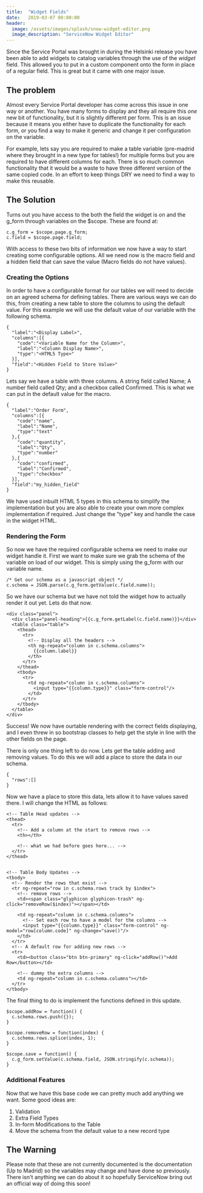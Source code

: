 ```yaml
---
title:  "Widget Fields"
date:   2019-03-07 00:00:00
header:
  image: /assets/images/splash/snow-widget-editor.png
  image_description: "ServiceNow Widget Editor"
---
```

Since the Service Portal was brought in during the Helsinki release you have been able to add widgets to catalog variables through the use of the *widget* field. This allowed you to put in a custom component onto the form in place of a regular field. This is great but it came with one major issue.

## The problem

Almost every Service Portal developer has come across this issue in one way or another. You have many forms to display and they all require this *one* new bit of functionality, but it is slightly different per form. This is an issue because it means you either have to duplicate the functionality for each form, or you find a way to make it generic and change it per configuration on the variable.

For example, lets say you are required to make a table variable (pre-madrid where they brought in a new type for tables!) for multiple forms but you are required to have different columns for each. There is so much common functionality that it would be a waste to have three different version of the same copied code. In an effort to keep things DRY we need to find a way to make this reusable.

## The Solution

Turns out you have access to the both the field the widget is on and the g_form through variables on the $scope. These are found at:

```
c.g_form = $scope.page.g_form;
c.field = $scope.page.field;
```

With access to these two bits of information we now have a way to start creating some configurable options. All we need now is the macro field and a hidden field that can save the value (Macro fields do not have values).

### Creating the Options

In order to have a configurable format for our tables we will need to decide on an agreed schema for defining tables. There are various ways we can do this, from creating a new table to store the columns to using the default value. For this example we will use the default value of our variable with the following schema.

```
{
  "label":"<Display Label>",
  "columns":[{
    "code":"<Variable Name for the Column>",
    "label":"<Column Display Name>",
    "type":"<HTML5 Type>"
  }],
  "field":"<Hidden Field to Store Value>"
}
```

Lets say we have a table with three columns. A string field called Name; A number field called Qty; and a checkbox called Confirmed. This is what we can put in the default value for the macro.

```
{
  "label":"Order Form",
  "columns":[{
    "code":"name",
    "label":"Name",
    "type":"text"
  },{
    "code":"quantity",
    "label":"Qty",
    "type":"number"
  },{
    "code":"confirmed",
    "label":"Confirmed",
    "type":"checkbox"
  }],
  "field":"my_hidden_field"
}
```

We have used inbuilt HTML 5 types in this schema to simplify the implementation but you are also able to create your own more complex implementation if required. Just change the "type" key and handle the case in the widget HTML.

### Rendering the Form

So now we have the required configurable schema we need to make our widget handle it. First we want to make sure we grab the schema of the variable on load of our widget. This is simply using the g_form with our variable name.

```
/* Get our schema as a javascript object */
c.schema = JSON.parse(c.g_form.getValue(c.field.name));
```

So we have our schema but we have not told the widget how to actually render it out yet. Lets do that now.

```
<div class="panel">
  <div class="panel-heading">{{c.g_form.getLabel(c.field.name)}}</div>
  <table class="table">
    <thead>
      <tr>
        <!-- Display all the headers -->
        <th ng-repeat="column in c.schema.columns">
          {{column.label}}
        </th>
      </tr>
    </thead>
    <tbody>
      <tr>
        <td ng-repeat="column in c.schema.columns">
          <input type="{{column.type}}" class="form-control"/>
        </td>
      </tr>
    </tbody>
  </table>
</div>
```

Success! We now have ourtable rendering with the correct fields displaying, and I even threw in so bootstrap classes to help get the style in line with the other fields on the page.

There is only one thing left to do now. Lets get the table adding and removing values. To do this we will add a place to store the data in our schema.

```
{
  "rows":[]
}
```

Now we have a place to store this data, lets allow it to have values saved there. I will change the HTML as follows:

```
<!-- Table Head updates -->
<thead>
  <tr>
    <!-- Add a column at the start to remove rows -->
    <th></th>

    <!-- what we had before goes here... -->
  </tr>
</thead>


<!-- Table Body Updates -->
<tbody>
  <!-- Render the rows that exist -->
  <tr ng-repeat="row in c.schema.rows track by $index">
    <!-- remove rows -->
    <td><span class="glyphicon glyphicon-trash" ng-click="removeRow($index)"></span></td>

    <td ng-repeat="column in c.schema.columns">
      <!-- Set each row to have a model for the columns -->
      <input type="{{column.type}}" class="form-control" ng-model="row[column.code]" ng-change="save()"/>
    </td>
  </tr>
  <!-- A default row for adding new rows -->
  <tr>
    <td><button class="btn btn-primary" ng-click="addRow()">Add Row</button></td>

    <!-- dummy the extra columns -->
    <td ng-repeat="column in c.schema.columns"></td>
  </tr>
</tbody>
```

The final thing to do is implement the functions defined in this update.

```
$scope.addRow = function() {
  c.schema.rows.push({});
}

$scope.removeRow = function(index) {
  c.schema.rows.splice(index, 1);
}

$scope.save = function() {
  c.g_form.setValue(c.schema.field, JSON.stringify(c.schema));
}
```

### Additional Features

Now that we have this base code we can pretty much add anything we want. Some good ideas are:

1. Validation
2. Extra Field Types
3. In-form Modifications to the Table
4. Move the schema from the default value to a new record type

## The Warning

Please note that these are not currently documented is the documentation (Up to Madrid) so the variables may change and have done so previously. There isn't anything we can do about it so hopefully ServiceNow bring out an official way of doing this soon!
